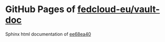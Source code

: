 GitHub Pages of [fedcloud-eu/vault-doc](https://github.com/fedcloud-eu/vault-doc.git)
===
Sphinx html documentation of [ee68ea40](https://github.com/fedcloud-eu/vault-doc/tree/ee68ea40cc990919595526e35d4b02b210b57e40)
